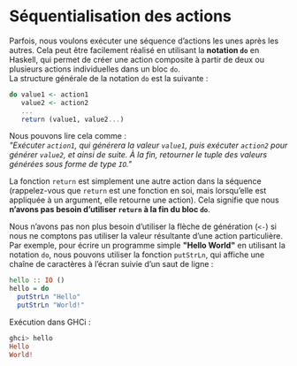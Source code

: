 # **Séquentialisation des actions**  
Parfois, nous voulons exécuter une séquence d’actions les unes après les autres. Cela peut être facilement réalisé en utilisant la **notation `do`** en Haskell, qui permet de créer une action composite à partir de deux ou plusieurs actions individuelles dans un bloc `do`.  
La structure générale de la notation `do` est la suivante :

```haskell
do value1 <- action1
   value2 <- action2
   ...
   return (value1, value2...)
```
Nous pouvons lire cela comme :  
*"Exécuter `action1`, qui générera la valeur `value1`, puis exécuter `action2` pour générer `value2`, et ainsi de suite. À la fin, retourner le tuple des valeurs générées sous forme de type `IO`."*  

La fonction `return` est simplement une autre action dans la séquence (rappelez-vous que `return` est une fonction en soi, mais lorsqu’elle est appliquée à un argument, elle retourne une action). Cela signifie que nous **n’avons pas besoin d’utiliser `return` à la fin du bloc `do`**.  

Nous n’avons pas non plus besoin d’utiliser la flèche de génération (`<-`) si nous ne comptons pas utiliser la valeur résultante d’une action particulière.  
Par exemple, pour écrire un programme simple **"Hello World"** en utilisant la notation `do`, nous pouvons utiliser la fonction `putStrLn`, qui affiche une chaîne de caractères à l’écran suivie d’un saut de ligne :

```haskell
hello :: IO ()
hello = do
  putStrLn "Hello"
  putStrLn "World!"
```

Exécution dans GHCi :

```haskell
ghci> hello
Hello
World!
```
